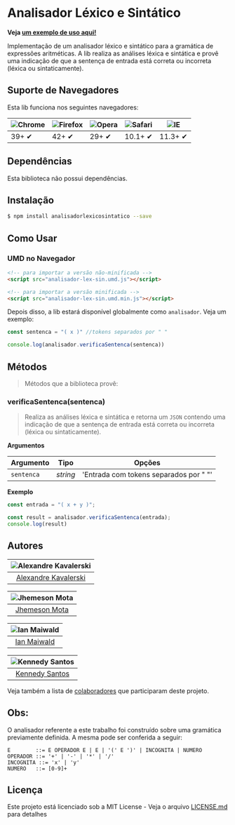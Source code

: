 # Analisador Léxico e Sintático
**Veja [um exemplo de uso aqui!](https://alexandrekavalerski.github.io/analisador-lexico-sintatico-page/)**

Implementação de um analisador léxico e sintático para a gramática de expressões aritméticas.
A lib realiza as análises léxica e sintática e provê uma indicação de que a sentença de entrada está correta ou incorreta (léxica ou sintaticamente).

## Suporte de Navegadores

Esta lib funciona nos seguintes navegadores:

![Chrome](https://cloud.githubusercontent.com/assets/398893/3528328/23bc7bc4-078e-11e4-8752-ba2809bf5cce.png) | ![Firefox](https://cloud.githubusercontent.com/assets/398893/3528329/26283ab0-078e-11e4-84d4-db2cf1009953.png) | ![Opera](https://cloud.githubusercontent.com/assets/398893/3528330/27ec9fa8-078e-11e4-95cb-709fd11dac16.png) | ![Safari](https://cloud.githubusercontent.com/assets/398893/3528331/29df8618-078e-11e4-8e3e-ed8ac738693f.png) | ![IE](https://cloud.githubusercontent.com/assets/398893/3528325/20373e76-078e-11e4-8e3a-1cb86cf506f0.png) |
--- | --- | --- | --- | --- |
39+ ✔ | 42+ ✔ | 29+ ✔ | 10.1+ ✔ | 11.3+ ✔ |

## Dependências

Esta biblioteca não possui dependências.

## Instalação

```sh
$ npm install analisadorlexicosintatico --save
```

## Como Usar

### UMD no Navegador

```html
<!-- para importar a versão não-minificada -->
<script src="analisador-lex-sin.umd.js"></script>

<!-- para importar a versão minificada -->
<script src="analisador-lex-sin.umd.min.js"></script>
```

Depois disso, a lib estará disponível globalmente como `analisador`. Veja um exemplo:

```js
const sentenca = "( x )" //tokens separados por " "

console.log(analisador.verificaSentenca(sentenca))
```

## Métodos

> Métodos que a biblioteca provê:

### verificaSentenca(sentenca)

> Realiza as análises léxica e sintática e retorna um `JSON` contendo uma indicação de que a sentença de entrada está correta ou incorreta (léxica ou sintaticamente).

**Argumentos**

| Argumento    | Tipo    | Opções                                |
|--------------|---------|---------------------------------------|
|`sentenca`    |*string* | 'Entrada com tokens separados por " "'|


**Exemplo**

```js
const entrada = "( x + y )";

const result = analisador.verificaSentenca(entrada);
console.log(result)
```

## Autores

| ![Alexandre Kavalerski](https://avatars1.githubusercontent.com/u/25331207?s=150&v=3)|
|:---------------------:|
|  [Alexandre Kavalerski](https://github.com/alexandrekavalerski/)

| ![Jhemeson Mota](https://avatars3.githubusercontent.com/u/25598816?s=150&v=3)|
|:---------------------:|
|  [Jhemeson Mota](https://github.com/jhemesonmotta)

| ![Ian Maiwald](https://avatars3.githubusercontent.com/u/25598652?s=150&v=3)|
|:---------------------:|
|  [Ian Maiwald](https://github.com/IanMaiwald)

| ![Kennedy Santos](https://avatars3.githubusercontent.com/u/25750884?s=150&v=3)|
|:---------------------:|
|  [Kennedy Santos](https://github.com/Qnedy)

Veja também a lista de [colaboradores](https://github.com/jhemesonmotta/analisadorLexicoSintatico/contributors) que participaram deste projeto.


## Obs:

O analisador referente a este trabalho foi construído sobre uma gramática previamente definida. A mesma pode ser conferida a seguir:

```
E        ::= E OPERADOR E | E | '(' E ')' | INCOGNITA | NUMERO
OPERADOR ::= '+' | '-' | '*' | '/'
INCOGNITA ::= 'x' | 'y'
NUMERO   ::= [0-9]+
```

## Licença

Este projeto está licenciado sob a MIT License - Veja o arquivo [LICENSE.md](LICENSE.md) para detalhes
